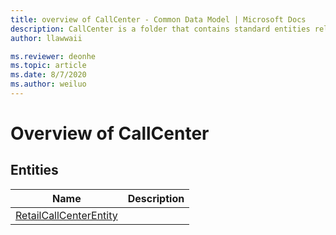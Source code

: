 ```yaml
---
title: overview of CallCenter - Common Data Model | Microsoft Docs
description: CallCenter is a folder that contains standard entities related to the Common Data Model.
author: llawwaii

ms.reviewer: deonhe
ms.topic: article
ms.date: 8/7/2020
ms.author: weiluo
---
```


# Overview of CallCenter


## Entities

|Name|Description|
|---|---|
|[RetailCallCenterEntity](RetailCallCenterEntity.md)||
